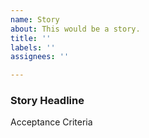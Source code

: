 ```yaml
---
name: Story
about: This would be a story.
title: ''
labels: ''
assignees: ''

---
```


### Story Headline

Acceptance Criteria

